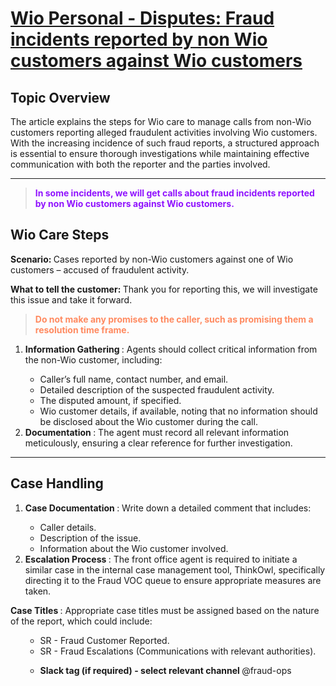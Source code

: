 # [Wio Personal - Disputes: Fraud incidents reported by non Wio customers against Wio customers](https://app.getguru.com/card/ibdjR7rT/Wio-Personal-Disputes-Fraud-incidents-reported-by-non-Wio-customers-against-Wio-customers)

<h2 class="ghq-card-content__medium-heading" data-ghq-card-content-type="MEDIUM_HEADING">
 <strong class="ghq-card-content__bold" data-ghq-card-content-type="BOLD">
  Topic Overview
 </strong>
</h2>
<p class="ghq-card-content__paragraph" data-ghq-card-content-type="paragraph">
 The article explains the steps for Wio care to manage calls from non-Wio customers reporting alleged fraudulent activities involving Wio customers. With the increasing incidence of such fraud reports, a structured approach is essential to ensure thorough investigations while maintaining effective communication with both the reporter and the parties involved.
</p>
<hr class="ghq-card-content__horizontal-rule" data-ghq-card-content-type="DIVIDER"/>
<blockquote class="ghq-card-content__block-quote" data-ghq-card-content-type="BLOCK_QUOTE">
 <strong class="ghq-card-content__bold" data-ghq-card-content-type="BOLD">
  <span class="ghq-card-content__text-color" data-ghq-card-content-type="TEXT_COLOR" style="color:#9013fe">
   In some incidents, we will get calls about fraud incidents reported by non Wio customers against Wio customers.
  </span>
 </strong>
</blockquote>
<p class="ghq-card-content__paragraph ghq-is-empty" data-ghq-card-content-type="paragraph">
</p>
<h2 class="ghq-card-content__medium-heading" data-ghq-card-content-type="MEDIUM_HEADING">
 Wio Care Steps
</h2>
<p class="ghq-card-content__paragraph" data-ghq-card-content-type="paragraph">
 <strong class="ghq-card-content__bold" data-ghq-card-content-type="BOLD">
  Scenario:
 </strong>
 Cases reported by non-Wio customers against one of Wio customers – accused of fraudulent activity.
</p>
<p class="ghq-card-content__paragraph" data-ghq-card-content-type="paragraph">
 <strong class="ghq-card-content__bold" data-ghq-card-content-type="BOLD">
  What to tell the customer:
 </strong>
 Thank you for reporting this, we will investigate this issue and take it forward.
</p>
<blockquote class="ghq-card-content__block-quote" data-ghq-card-content-type="BLOCK_QUOTE">
 <strong class="ghq-card-content__bold" data-ghq-card-content-type="BOLD">
  <span class="ghq-card-content__text-color" data-ghq-card-content-type="TEXT_COLOR" style="color:#ff8a60">
   Do not make any promises to the caller, such as promising them a resolution time frame.
  </span>
 </strong>
</blockquote>
<p class="ghq-card-content__paragraph ghq-is-empty" data-ghq-card-content-type="paragraph">
</p>
<ol class="ghq-card-content__numbered-list" data-ghq-card-content-type="NUMBERED_LIST" start="1">
 <li class="ghq-card-content__numbered-list-item" data-ghq-card-content-type="NUMBERED_LIST_ITEM">
  <strong class="ghq-card-content__bold" data-ghq-card-content-type="BOLD">
   Information Gathering
  </strong>
  : Agents should collect critical information from the non-Wio customer, including:
 </li>
 <ul class="ghq-card-content__bulleted-list" data-ghq-card-content-type="BULLETED_LIST">
  <li class="ghq-card-content__bulleted-list-item" data-ghq-card-content-type="BULLETED_LIST_ITEM">
   Caller’s full name, contact number, and email.
  </li>
  <li class="ghq-card-content__bulleted-list-item" data-ghq-card-content-type="BULLETED_LIST_ITEM">
   Detailed description of the suspected fraudulent activity.
  </li>
  <li class="ghq-card-content__bulleted-list-item" data-ghq-card-content-type="BULLETED_LIST_ITEM">
   The disputed amount, if specified.
  </li>
  <li class="ghq-card-content__bulleted-list-item" data-ghq-card-content-type="BULLETED_LIST_ITEM">
   Wio customer details, if available, noting that no information should be disclosed about the Wio customer during the call.
  </li>
 </ul>
 <li class="ghq-card-content__numbered-list-item" data-ghq-card-content-type="NUMBERED_LIST_ITEM">
  <strong class="ghq-card-content__bold" data-ghq-card-content-type="BOLD">
   Documentation
  </strong>
  : The agent must record all relevant information meticulously, ensuring a clear reference for further investigation.
 </li>
</ol>
<hr class="ghq-card-content__horizontal-rule" data-ghq-card-content-type="DIVIDER"/>
<h2 class="ghq-card-content__medium-heading" data-ghq-card-content-type="MEDIUM_HEADING">
 Case Handling
</h2>
<ol class="ghq-card-content__numbered-list" data-ghq-card-content-type="NUMBERED_LIST" start="1">
 <li class="ghq-card-content__numbered-list-item" data-ghq-card-content-type="NUMBERED_LIST_ITEM">
  <strong class="ghq-card-content__bold" data-ghq-card-content-type="BOLD">
   Case Documentation
  </strong>
  : Write down a detailed comment that includes:
 </li>
 <ul class="ghq-card-content__bulleted-list" data-ghq-card-content-type="BULLETED_LIST">
  <li class="ghq-card-content__bulleted-list-item" data-ghq-card-content-type="BULLETED_LIST_ITEM">
   Caller details.
  </li>
  <li class="ghq-card-content__bulleted-list-item" data-ghq-card-content-type="BULLETED_LIST_ITEM">
   Description of the issue.
  </li>
  <li class="ghq-card-content__bulleted-list-item" data-ghq-card-content-type="BULLETED_LIST_ITEM">
   Information about the Wio customer involved.
  </li>
 </ul>
 <li class="ghq-card-content__numbered-list-item" data-ghq-card-content-type="NUMBERED_LIST_ITEM">
  <strong class="ghq-card-content__bold" data-ghq-card-content-type="BOLD">
   Escalation Process
  </strong>
  : The front office agent is required to initiate a similar case in the internal case management tool, ThinkOwl, specifically directing it to the Fraud VOC queue to ensure appropriate measures are taken.
 </li>
</ol>
<p class="ghq-card-content__paragraph ghq-is-empty" data-ghq-card-content-type="paragraph">
</p>
<p class="ghq-card-content__paragraph" data-ghq-card-content-type="paragraph">
 <strong class="ghq-card-content__bold" data-ghq-card-content-type="BOLD">
  Case Titles
 </strong>
 : Appropriate case titles must be assigned based on the nature of the report, which could include:
</p>
<ol class="ghq-card-content__numbered-list" data-ghq-card-content-type="NUMBERED_LIST" start="1">
 <ul class="ghq-card-content__bulleted-list" data-ghq-card-content-type="BULLETED_LIST">
  <li class="ghq-card-content__bulleted-list-item" data-ghq-card-content-type="BULLETED_LIST_ITEM">
   SR - Fraud Customer Reported.
  </li>
  <li class="ghq-card-content__bulleted-list-item" data-ghq-card-content-type="BULLETED_LIST_ITEM">
   SR - Fraud Escalations (Communications with relevant authorities).
  </li>
 </ul>
 <ul class="ghq-card-content__bulleted-list" data-ghq-card-content-type="BULLETED_LIST">
  <li class="ghq-card-content__bulleted-list-item" data-ghq-card-content-type="BULLETED_LIST_ITEM">
   <strong class="ghq-card-content__bold" data-ghq-card-content-type="BOLD">
    Slack tag (if required) - select relevant channel
   </strong>
   @fraud-ops
  </li>
 </ul>
</ol>
<p class="ghq-card-content__paragraph ghq-is-empty" data-ghq-card-content-type="paragraph">
</p>
